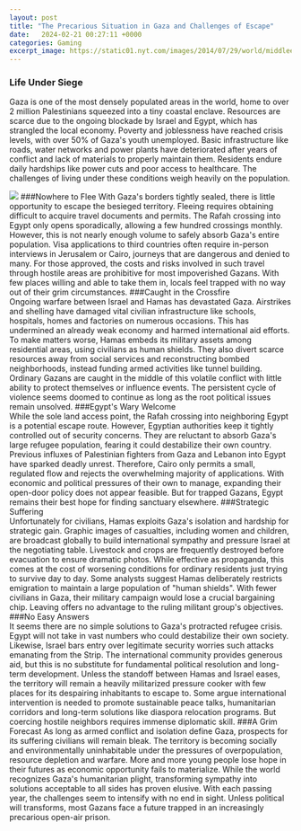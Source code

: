 ```yaml
---
layout: post
title: "The Precarious Situation in Gaza and Challenges of Escape"
date:   2024-02-21 00:27:11 +0000
categories: Gaming
excerpt_image: https://static01.nyt.com/images/2014/07/29/world/middleeast/20140729_gaza_now-slide-LH25/20140729_gaza_now-slide-LH25-superJumbo.jpg?quality=75&amp;auto=webp&amp;disable=upscale
---
```


### Life Under Siege
Gaza is one of the most densely populated areas in the world, home to over 2 million Palestinians squeezed into a tiny coastal enclave. Resources are scarce due to the ongoing blockade by Israel and Egypt, which has strangled the local economy. Poverty and joblessness have reached crisis levels, with over 50% of Gaza's youth unemployed. Basic infrastructure like roads, water networks and power plants have deteriorated after years of conflict and lack of materials to properly maintain them. Residents endure daily hardships like power cuts and poor access to healthcare. The challenges of living under these conditions weigh heavily on the population.

![](https://static01.nyt.com/images/2014/07/29/world/middleeast/20140729_gaza_now-slide-LH25/20140729_gaza_now-slide-LH25-superJumbo.jpg?quality=75&amp;auto=webp&amp;disable=upscale)
###Nowhere to Flee
With Gaza's borders tightly sealed, there is little opportunity to escape the besieged territory. Fleeing requires obtaining difficult to acquire travel documents and permits. The Rafah crossing into Egypt only opens sporadically, allowing a few hundred crossings monthly. However, this is not nearly enough volume to safely absorb Gaza's entire population. Visa applications to third countries often require in-person interviews in Jerusalem or Cairo, journeys that are dangerous and denied to many. For those approved, the costs and risks involved in such travel through hostile areas are prohibitive for most impoverished Gazans. With few places willing and able to take them in, locals feel trapped with no way out of their grim circumstances.
###Caught in the Crossfire  
Ongoing warfare between Israel and Hamas has devastated Gaza. Airstrikes and shelling have damaged vital civilian infrastructure like schools, hospitals, homes and factories on numerous occasions. This has undermined an already weak economy and harmed international aid efforts. To make matters worse, Hamas embeds its military assets among residential areas, using civilians as human shields. They also divert scarce resources away from social services and reconstructing bombed neighborhoods, instead funding armed activities like tunnel building. Ordinary Gazans are caught in the middle of this volatile conflict with little ability to protect themselves or influence events. The persistent cycle of violence seems doomed to continue as long as the root political issues remain unsolved.
###Egypt's Wary Welcome  
While the sole land access point, the Rafah crossing into neighboring Egypt is a potential escape route. However, Egyptian authorities keep it tightly controlled out of security concerns. They are reluctant to absorb Gaza's large refugee population, fearing it could destabilize their own country. Previous influxes of Palestinian fighters from Gaza and Lebanon into Egypt have sparked deadly unrest. Therefore, Cairo only permits a small, regulated flow and rejects the overwhelming majority of applications. With economic and political pressures of their own to manage, expanding their open-door policy does not appear feasible. But for trapped Gazans, Egypt remains their best hope for finding sanctuary elsewhere.
###Strategic Suffering  
Unfortunately for civilians, Hamas exploits Gaza's isolation and hardship for strategic gain. Graphic images of casualties, including women and children, are broadcast globally to build international sympathy and pressure Israel at the negotiating table. Livestock and crops are frequently destroyed before evacuation to ensure dramatic photos. While effective as propaganda, this comes at the cost of worsening conditions for ordinary residents just trying to survive day to day. Some analysts suggest Hamas deliberately restricts emigration to maintain a large population of "human shields". With fewer civilians in Gaza, their military campaign would lose a crucial bargaining chip. Leaving offers no advantage to the ruling militant group's objectives.
###No Easy Answers  
It seems there are no simple solutions to Gaza's protracted refugee crisis. Egypt will not take in vast numbers who could destabilize their own society. Likewise, Israel bars entry over legitimate security worries such attacks emanating from the Strip. The international community provides generous aid, but this is no substitute for fundamental political resolution and long-term development. Unless the standoff between Hamas and Israel eases, the territory will remain a heavily militarized pressure cooker with few places for its despairing inhabitants to escape to. Some argue international intervention is needed to promote sustainable peace talks, humanitarian corridors and long-term solutions like diaspora relocation programs. But coercing hostile neighbors requires immense diplomatic skill.
###A Grim Forecast
As long as armed conflict and isolation define Gaza, prospects for its suffering civilians will remain bleak. The territory is becoming socially and environmentally uninhabitable under the pressures of overpopulation, resource depletion and warfare. More and more young people lose hope in their futures as economic opportunity fails to materialize. While the world recognizes Gaza's humanitarian plight, transforming sympathy into solutions acceptable to all sides has proven elusive. With each passing year, the challenges seem to intensify with no end in sight. Unless political will transforms, most Gazans face a future trapped in an increasingly precarious open-air prison.